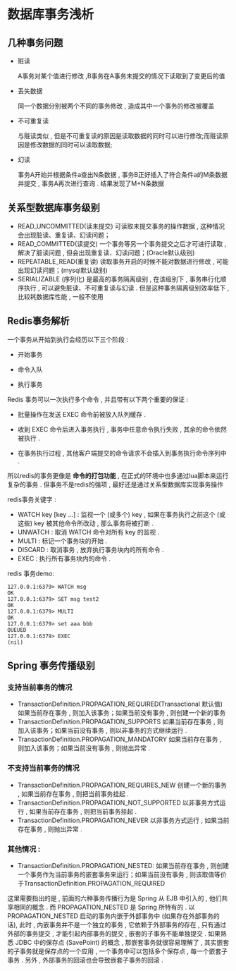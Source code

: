 # 数据库事务浅析

## 几种事务问题

* 赃读

  A事务对某个值进行修改 ,B事务在A事务未提交的情况下读取到了变更后的值

* 丢失数据

  同一个数据分别被两个不同的事务修改 , 造成其中一个事务的修改被覆盖

* 不可重复读

  与赃读类似 , 但是不可重复读的原因是读取数据的同时可以进行修改;而赃读原因是修改数据的同时可以读取数据;

* 幻读

  事务A开始并根据条件a查出N条数据 , 事务B正好插入了符合条件a的M条数据并提交 , 事务A再次进行查询 . 结果发现了M+N条数据

## 关系型数据库事务级别

* READ_UNCOMMITTED(读未提交)
    可读取未提交事务的操作数据 , 这种情况会出现脏读、重复读、幻读问题；
* READ_COMMITTED(读提交)
    一个事务等另一个事务提交之后才可进行读取 , 解决了脏读问题 , 但会出现重复读、幻读问题；(Oracle默认级别)
* REPEATABLE_READ(重复读)
    读取事务开启的时候不能对数据进行修改 , 可能出现幻读问题；(mysql默认级别)
* SERIALIZABLE (序列化)
    是最高的事务隔离级别 , 在该级别下 , 事务串行化顺序执行 , 可以避免脏读、不可重复读与幻读 . 但是这种事务隔离级别效率低下 , 比较耗数据库性能 , 一般不使用

## Redis事务解析

一个事务从开始到执行会经历以下三个阶段 : 

- 开始事务

- 命令入队

- 执行事务


Redis 事务可以一次执行多个命令 , 并且带有以下两个重要的保证 : 

- 批量操作在发送 EXEC 命令前被放入队列缓存 .

- 收到 EXEC 命令后进入事务执行 , 事务中任意命令执行失败 , 其余的命令依然被执行 .

- 在事务执行过程 , 其他客户端提交的命令请求不会插入到事务执行命令序列中 .

  

所以redis的事务更像是 **命令的打包功能** , 在正式的环境中也多通过lua脚本来运行复杂的事务 . 但事务不是redis的强项 , 最好还是通过关系型数据库实现事务操作

redis事务关键字 :
* WATCH key [key ...] : 监视一个 (或多个) key , 如果在事务执行之前这个 (或这些) key 被其他命令所改动 , 那么事务将被打断 .
* UNWATCH : 取消 WATCH 命令对所有 key 的监视 .
* MULTI : 标记一个事务块的开始 .
* DISCARD : 取消事务 , 放弃执行事务块内的所有命令 .
* EXEC : 执行所有事务块内的命令 .

redis 事务demo:

```shell
127.0.0.1:6379> WATCH msg
OK
127.0.0.1:6379> SET msg test2
OK
127.0.0.1:6379> MULTI
OK
127.0.0.1:6379> set aaa bbb
QUEUED
127.0.0.1:6379> EXEC
(nil)
```

## Spring 事务传播级别

### 支持当前事务的情况
* TransactionDefinition.PROPAGATION_REQUIRED(Transactional 默认值)
   如果当前存在事务 , 则加入该事务；如果当前没有事务 , 则创建一个新的事务
* TransactionDefinition.PROPAGATION_SUPPORTS
   如果当前存在事务 , 则加入该事务；如果当前没有事务 , 则以非事务的方式继续运行 .
* TransactionDefinition.PROPAGATION_MANDATORY
   如果当前存在事务 , 则加入该事务；如果当前没有事务 , 则抛出异常 .
### 不支持当前事务的情况
* TransactionDefinition.PROPAGATION_REQUIRES_NEW
   创建一个新的事务 , 如果当前存在事务 , 则把当前事务挂起 .
* TransactionDefinition.PROPAGATION_NOT_SUPPORTED
   以非事务方式运行 , 如果当前存在事务 , 则把当前事务挂起 .
* TransactionDefinition.PROPAGATION_NEVER
   以非事务方式运行 , 如果当前存在事务 , 则抛出异常 .

### 其他情况 :

* TransactionDefinition.PROPAGATION_NESTED:  如果当前存在事务 , 则创建一个事务作为当前事务的嵌套事务来运行；如果当前没有事务 , 则该取值等价于TransactionDefinition.PROPAGATION_REQUIRED

这里需要指出的是 , 前面的六种事务传播行为是 Spring 从 EJB 中引入的 , 他们共享相同的概念 . 而 PROPAGATION_NESTED 是 Spring 所特有的 . 以 PROPAGATION_NESTED 启动的事务内嵌于外部事务中 (如果存在外部事务的话), 此时 , 内嵌事务并不是一个独立的事务 , 它依赖于外部事务的存在 , 只有通过外部的事务提交 , 才能引起内部事务的提交 , 嵌套的子事务不能单独提交 . 如果熟悉 JDBC 中的保存点 (SavePoint) 的概念 , 那嵌套事务就很容易理解了 , 其实嵌套的子事务就是保存点的一个应用 , 一个事务中可以包括多个保存点 , 每一个嵌套子事务 . 另外 , 外部事务的回滚也会导致嵌套子事务的回滚 .
